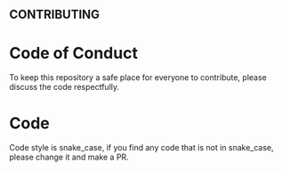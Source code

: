 ## CONTRIBUTING

# Code of Conduct

To keep this repository a safe place for everyone to contribute, please discuss the code respectfully.

# Code

Code style is snake_case, if you find any code that is not in snake_case, please change it and make a PR.
